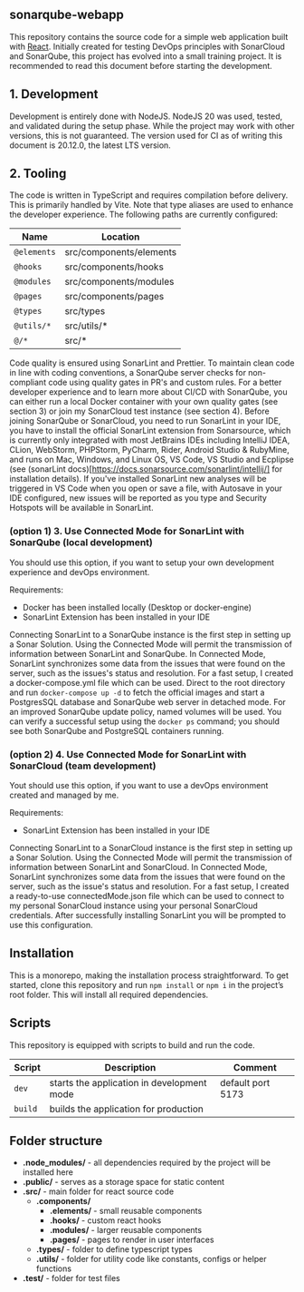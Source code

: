 ## sonarqube-webapp

This repository contains the source code for a simple web application built with [React](https://react.dev/). Initially created for testing DevOps principles with SonarCloud and SonarQube, this project has evolved into a small training project. It is recommended to read this document before starting the development.

## 1. Development

Development is entirely done with NodeJS. NodeJS 20 was used, tested, and validated during the setup phase. While the project may work with other versions, this is not guaranteed. The version used for CI as of writing this document is 20.12.0, the latest LTS version.

## 2. Tooling

The code is written in TypeScript and requires compilation before delivery. This is primarily handled by Vite. Note that type aliases are used to enhance the developer experience. The following paths are currently configured:

| Name        | Location                |
| ----------- | ----------------------- |
| `@elements` | src/components/elements |
| `@hooks`    | src/components/hooks    |
| `@modules`  | src/components/modules  |
| `@pages`    | src/components/pages    |
| `@types`    | src/types               |
| `@utils/*`  | src/utils/\*            |
| `@/*`       | src/\*                  |

Code quality is ensured using SonarLint and Prettier. To maintain clean code in line with coding conventions, a SonarQube server checks for non-compliant code using quality gates in PR's and custom rules. For a better developer experience and to learn more about CI/CD with SonarQube, you can either run a local Docker container with your own quality gates (see section 3) or join my SonarCloud test instance (see section 4). Before joining SonarQube or SonarCloud, you need to run SonarLint in your IDE, you have to install the official SonarLint extension from Sonarsource, which is currently only integrated with most JetBrains IDEs including IntelliJ IDEA, CLion, WebStorm, PHPStorm, PyCharm, Rider, Android Studio & RubyMine, and runs on Mac, Windows, and Linux OS, VS Code, VS Studio and Ecplipse (see (sonarLint docs)[https://docs.sonarsource.com/sonarlint/intellij/] for installation details). If you've installed SonarLint new analyses will be triggered in VS Code when you open or save a file, with Autosave in your IDE configured, new issues will be reported as you type and Security Hotspots will be available in SonarLint.

### (option 1) 3. Use Connected Mode for SonarLint with SonarQube (local development)

You should use this option, if you want to setup your own development experience and devOps environment.

Requirements:
- Docker has been installed locally (Desktop or docker-engine)
- SonarLint Extension has been installed in your IDE

Connecting SonarLint to a SonarQube instance is the first step in setting up a Sonar Solution. Using the Connected Mode will permit the transmission of information between SonarLint and SonarQube. In Connected Mode, SonarLint synchronizes some data from the issues that were found on the server, such as the issues's status and resolution. For a fast setup, I created a docker-compose.yml file which can be used. Direct to the root directory and run `docker-compose up -d` to fetch the official images and start a PostgresSQL database and SonarQube web server in detached mode. For an improved SonarQube update policy, named volumes will be used. You can verify a successful setup using the `docker ps` command; you should see both SonarQube and PostgreSQL containers running.

### (option 2) 4. Use Connected Mode for SonarLint with SonarCloud (team development)

Yout should use this option, if you want to use a devOps environment created and managed by me.

Requirements:
- SonarLint Extension has been installed in your IDE

Connecting SonarLint to a SonarCloud instance is the first step in setting up a Sonar Solution. Using the Connected Mode will permit the transmission of information between SonarLint and SonarCloud. In Connected Mode, SonarLint synchronizes some data from the issues that were found on the server, such as the issue's status and resolution. For a fast setup, I created a ready-to-use connectedMode.json file which can be used to connect to my personal SonarCloud instance using your personal SonarCloud credentials. After successfully installing SonarLint you will be prompted to use this configuration.


## Installation

This is a monorepo, making the installation process straightforward. To get started, clone this repository and run `npm install` or `npm i` in the project’s root folder. This will install all required dependencies.

## Scripts

This repository is equipped with scripts to build and run the code.

| Script   | Description                                | Comment                       |
| -------- | ------------------------------------------ | ----------------------------- |
| `dev`    | starts the application in development mode | default port 5173             |
| `build`  | builds the application for production      |                               |

## Folder structure

- **.node_modules/** - all dependencies required by the project will be installed here
- **.public/** - serves as a storage space for static content
- **.src/** - main folder for react source code
    - **.components/**
        - **.elements/** - small reusable components
        - **.hooks/** - custom react hooks
        - **.modules/** - larger reusable components
        - **.pages/** - pages to render in user interfaces
    - **.types/** - folder to define typescript types
    - **.utils/** - folder for utility code like constants, configs or helper functions
- **.test/** - folder for test files

